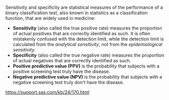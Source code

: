 Sensitivity and specificity are statistical measures of the performance of a binary classification test, also known in statistics as a classification function, that are widely used in medicine:

* **Sensitivity** (also called the true positive rate) measures the proportion of actual positives that are correctly identified as such. It is often mistakenly confused with the detection limit, while the detection limit is calculated from the *analytical sensitivity*, not from the *epidemiological sensitivity*.
* **Specificity** (also called the true negative rate) measures the proportion of actual negatives that are correctly identified as such.
* **Positive predictive value (PPV)** is the probability that subjects with a positive screening test truly have the disease.
* **Negative predictive value (NPV)** is the probability that subjects with a negative screening test truly don't have the disease.

https://support.sas.com/kb/24/170.html
